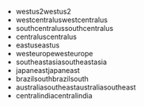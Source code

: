 - <span data-ttu-id="a32d3-101">westus2</span><span class="sxs-lookup"><span data-stu-id="a32d3-101">westus2</span></span>
- <span data-ttu-id="a32d3-102">westcentralus</span><span class="sxs-lookup"><span data-stu-id="a32d3-102">westcentralus</span></span>
- <span data-ttu-id="a32d3-103">southcentralus</span><span class="sxs-lookup"><span data-stu-id="a32d3-103">southcentralus</span></span>
- <span data-ttu-id="a32d3-104">centralus</span><span class="sxs-lookup"><span data-stu-id="a32d3-104">centralus</span></span>
- <span data-ttu-id="a32d3-105">eastus</span><span class="sxs-lookup"><span data-stu-id="a32d3-105">eastus</span></span>
- <span data-ttu-id="a32d3-106">westeurope</span><span class="sxs-lookup"><span data-stu-id="a32d3-106">westeurope</span></span>
- <span data-ttu-id="a32d3-107">southeastasia</span><span class="sxs-lookup"><span data-stu-id="a32d3-107">southeastasia</span></span>
- <span data-ttu-id="a32d3-108">japaneast</span><span class="sxs-lookup"><span data-stu-id="a32d3-108">japaneast</span></span>
- <span data-ttu-id="a32d3-109">brazilsouth</span><span class="sxs-lookup"><span data-stu-id="a32d3-109">brazilsouth</span></span>
- <span data-ttu-id="a32d3-110">australiasoutheast</span><span class="sxs-lookup"><span data-stu-id="a32d3-110">australiasoutheast</span></span>
- <span data-ttu-id="a32d3-111">centralindia</span><span class="sxs-lookup"><span data-stu-id="a32d3-111">centralindia</span></span>